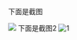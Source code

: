 下面是截图

![](https://duanzhizuo.github.io/text/images/a.png)
下面是截图2
![1]([https://duanzhizuo.github.io/text/images/a.png](https://github.com/duanzhizuo/duanzhizuo.github.io/blob/main/text/images/a.png))
